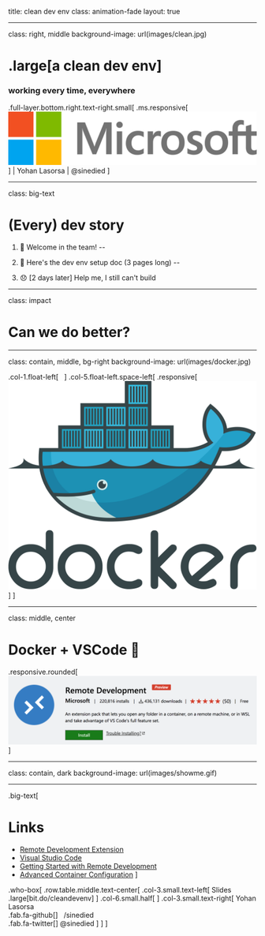 title: clean dev env
class: animation-fade
layout: true

<!-- 
Un environnement de dev propre et qui marche a tout les coups!

Vous n'avez jamais rêvé de pouvoir cloisonner parfaitement l'environnement
de chaque projet? Et de pouvoir le partager facilement, pour ne rien avoir à
faire lorsqu'un nouvel arrivant débarque sur votre projet?

C'est maintenant possible avec l'extension Remote Development de Visual Studio
Code! Venez découvrir comment tout ca fonctionne en live, et tout ca en gardant
ma machine propre :)

1. Slides
2. cd demo/donet
3. code .
4. disable all ext workspace + enable only remote dev extension
5. show icon in bottom left
6. add dev container for .net 2.1
7. show dockerfile
8. show .devcontainer config
9. init dotnet: dotnet new webapi
10: dotnet run, url https://localhost:5001/api/values
11. oups, port not exposed! -> forward port
12. show port to enable in .devcontainer config
13. talk about extension
bonus: show SSH remote extension

-->

---
class: right, middle
background-image: url(images/clean.jpg)
# .large[a **clean** dev env]
### working every time, everywhere
<!-- ### with Remote Development Extension -->

.full-layer.bottom.right.text-right.small[
  .ms.responsive[![](images/ms-full-logo.svg)]
  |
  Yohan Lasorsa
  |
  @sinedied
]

---
class: big-text
# (Every) dev story

1. 🎉 Welcome in the team!
--

2. 📘 Here's the dev env setup doc (3 pages long)
--

3. 😞 [2 days later] Help me, I still can't build

---
class: impact
# Can we do better?

---
class: contain, middle, bg-right
background-image: url(images/docker.jpg)

.col-1.float-left[
  &nbsp;
]
.col-5.float-left.space-left[
  .responsive[![](images/docker-logo.svg)]
]

---
class: middle, center
# ️Docker + VSCode ️💙
.responsive.rounded[![](images/remote-dev.png)]

---
class: contain, dark
background-image: url(images/showme.gif)

---

.big-text[
# Links

- [Remote Development Extension](https://marketplace.visualstudio.com/items?itemName=ms-vscode-remote.vscode-remote-extensionpack&WT.mc_id=humantalks1009-event-yolasorsa)
- [Visual Studio Code](https://code.visualstudio.com?WT.mc_id=humantalks1009-event-yolasorsa)
- [Getting Started with Remote Development](https://code.visualstudio.com/docs/remote/containers#_getting-started?WT.mc_id=humantalks1009-event-yolasorsa)
- [Advanced Container Configuration](https://code.visualstudio.com/docs/remote/containers-advanced?WT.mc_id=humantalks1009-event-yolasorsa)
]

.who-box[
  .row.table.middle.text-center[
  .col-3.small.text-left[
  Slides
  .large[bit.do/cleandevenv]
  ]
  .col-6.small.half[
  ]
  .col-3.small.text-right[
  Yohan Lasorsa<br>
  .fab.fa-github[] &nbsp;&nbsp;/sinedied<br>
  .fab.fa-twitter[] @sinedied
  ]
  ]
]

